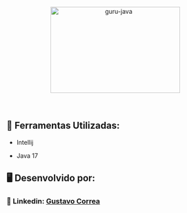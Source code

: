 <div align="center"> <br> 
  <img align="center" alt="guru-java" height="200" width="300" src="https://cdn.jsdelivr.net/gh/devicons/devicon@latest/icons/java/java-original.svg">
</div> <br>  <br> 

## 🚀 Ferramentas Utilizadas:

* Intellij

* Java 17

  
## 🖥️ Desenvolvido por:

### 📝 Linkedin: [Gustavo Correa](https://www.linkedin.com/in/gustavo-chauar-correa-946168269/)

